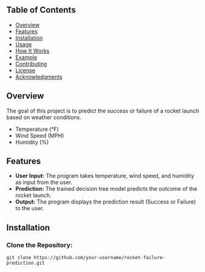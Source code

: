 <h2>Table of Contents</h2>
<ul>
    <li><a href="#overview">Overview</a></li>
    <li><a href="#features">Features</a></li>
    <li><a href="#installation">Installation</a></li>
    <li><a href="#usage">Usage</a></li>
    <li><a href="#how-it-works">How It Works</a></li>
    <li><a href="#example">Example</a></li>
    <li><a href="#contributing">Contributing</a></li>
    <li><a href="#license">License</a></li>
    <li><a href="#acknowledgments">Acknowledgments</a></li>
</ul>

<h2 id="overview">Overview</h2>
<p>The goal of this project is to predict the success or failure of a rocket launch based on weather conditions.</p>
<ul>
    <li>Temperature (°F)</li>
    <li>Wind Speed (MPH)</li>
    <li>Humidity (%)</li>
</ul>

<h2 id="features">Features</h2>
<ul>
    <li><strong>User Input:</strong> The program takes temperature, wind speed, and humidity as input from the user.</li>
    <li><strong>Prediction:</strong> The trained decision tree model predicts the outcome of the rocket launch.</li>
    <li><strong>Output:</strong> The program displays the prediction result (Success or Failure) to the user.</li>
</ul>

<h2 id="installation">Installation</h2>
<h3>Clone the Repository:</h3>
<pre><code>git clone https://github.com/your-username/rocket-failure-prediction.git
